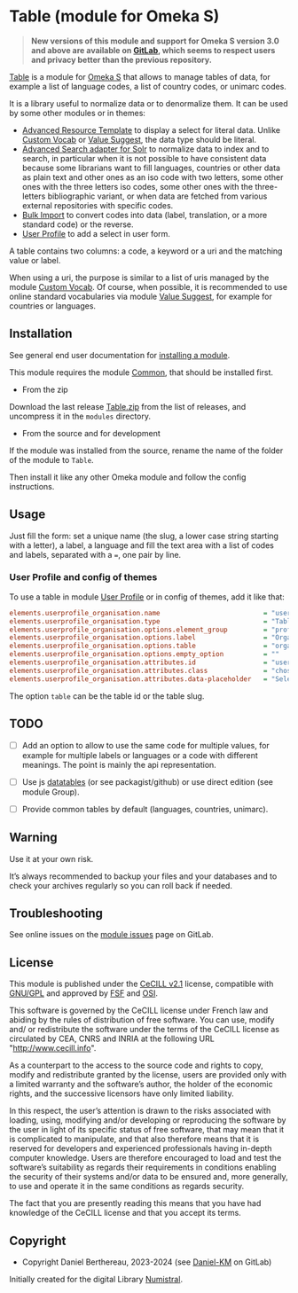 Table (module for Omeka S)
==========================

> __New versions of this module and support for Omeka S version 3.0 and above
> are available on [GitLab], which seems to respect users and privacy better
> than the previous repository.__

[Table] is a module for [Omeka S] that allows to manage tables of data, for
example a list of language codes, a list of country codes, or unimarc codes.

It is a library useful to normalize data or to denormalize them. It can be used
by some other modules or in themes:

- [Advanced Resource Template] to display a select for literal data. Unlike [Custom Vocab]
  or [Value Suggest], the data type should be literal.
- [Advanced Search adapter for Solr] to normalize data to index and to search,
  in particular when it is not possible to have consistent data because some
  librarians want to fill languages, countries or other data as plain text and
  other ones as an iso code with two letters, some other ones with the three
  letters iso codes, some other ones with the three-letters bibliographic
  variant, or when data are fetched from various external repositories with
  specific codes.
- [Bulk Import] to convert codes into data (label, translation, or a more
  standard code) or the reverse.
- [User Profile] to add a select in user form.

A table contains two columns: a code, a keyword or a uri and the matching value
or label.

When using a uri, the purpose is similar to a list of uris managed by the module
[Custom Vocab]. Of course, when possible, it is recommended to use online
standard vocabularies via module [Value Suggest], for example for countries or
languages.


Installation
------------

See general end user documentation for [installing a module].

This module requires the module [Common], that should be installed first.

* From the zip

Download the last release [Table.zip] from the list of releases, and
uncompress it in the `modules` directory.

* From the source and for development

If the module was installed from the source, rename the name of the folder of
the module to `Table`.

Then install it like any other Omeka module and follow the config instructions.


Usage
-----

Just fill the form: set a unique name (the slug, a lower case string starting
with a letter), a label, a language and fill the text area with a list of codes
and labels, separated with a `=`, one pair by line.

### User Profile and config of themes

To use a table in module [User Profile] or in config of themes, add it like that:

```ini
elements.userprofile_organisation.name                          = "userprofile_organisation"
elements.userprofile_organisation.type                          = "Table\Form\Element\TableSelect"
elements.userprofile_organisation.options.element_group         = "profile"
elements.userprofile_organisation.options.label                 = "Organisation"
elements.userprofile_organisation.options.table                 = "organisation"
elements.userprofile_organisation.options.empty_option          = ""
elements.userprofile_organisation.attributes.id                 = "userprofile_organisation"
elements.userprofile_organisation.attributes.class              = "chosen-select"
elements.userprofile_organisation.attributes.data-placeholder   = "Select an organisation…"
```

The option `table` can be the table id or the table slug.


TODO
----

- [ ] Add an option to allow to use the same code for multiple values, for
      example for multiple labels or languages or a code with different
      meanings. The point is mainly the api representation.
- [ ] Use js [datatables] (or see packagist/github) or use direct edition (see
      module Group).
- [ ] Provide common tables by default (languages, countries, unimarc).


Warning
-------

Use it at your own risk.

It’s always recommended to backup your files and your databases and to check
your archives regularly so you can roll back if needed.


Troubleshooting
---------------

See online issues on the [module issues] page on GitLab.


License
-------

This module is published under the [CeCILL v2.1] license, compatible with
[GNU/GPL] and approved by [FSF] and [OSI].

This software is governed by the CeCILL license under French law and abiding by
the rules of distribution of free software. You can use, modify and/ or
redistribute the software under the terms of the CeCILL license as circulated by
CEA, CNRS and INRIA at the following URL "http://www.cecill.info".

As a counterpart to the access to the source code and rights to copy, modify and
redistribute granted by the license, users are provided only with a limited
warranty and the software’s author, the holder of the economic rights, and the
successive licensors have only limited liability.

In this respect, the user’s attention is drawn to the risks associated with
loading, using, modifying and/or developing or reproducing the software by the
user in light of its specific status of free software, that may mean that it is
complicated to manipulate, and that also therefore means that it is reserved for
developers and experienced professionals having in-depth computer knowledge.
Users are therefore encouraged to load and test the software’s suitability as
regards their requirements in conditions enabling the security of their systems
and/or data to be ensured and, more generally, to use and operate it in the same
conditions as regards security.

The fact that you are presently reading this means that you have had knowledge
of the CeCILL license and that you accept its terms.


Copyright
---------

* Copyright Daniel Berthereau, 2023-2024 (see [Daniel-KM] on GitLab)

Initially created for the digital Library [Numistral].


[Table]: https://gitlab.com/Daniel-KM/Omeka-S-module-Table
[Omeka S]: https://omeka.org/s
[Advanced Resource Template]: https://gitlab.com/Daniel-KM/Omeka-S-module-AdvancedResourceTemplate
[Advanced Search adapter for Solr]: https://gitlab.com/Daniel-KM/Omeka-S-module-SearchSolr
[Bulk Import]: https://gitlab.com/Daniel-KM/Omeka-S-module-BulkImport
[User Profile]: https://gitlab.com/Daniel-KM/Omeka-S-module-UserProfile
[Custom Vocab]: https://omeka.org/s/modules/CustomVocab
[Value Suggest]: https://omeka.org/s/modules/ValueSuggest
[Common]: https://gitlab.com/Daniel-KM/Omeka-S-module-Common
[installing a module]: https://omeka.org/s/docs/user-manual/modules
[Table.zip]: https://github.com/Daniel-KM/Omeka-S-module-Table/releases
[datatables]: https://datatables.net
[module issues]: https://gitlab.com/Daniel-KM/Omeka-S-module-Table/issues
[CeCILL v2.1]: https://www.cecill.info/licences/Licence_CeCILL_V2.1-en.html
[GNU/GPL]: https://www.gnu.org/licenses/gpl-3.0.html
[FSF]: https://www.fsf.org
[OSI]: http://opensource.org
[Numistral]: https://numistral.fr
[GitLab]: https://gitlab.com/Daniel-KM
[Daniel-KM]: https://gitlab.com/Daniel-KM "Daniel Berthereau"
